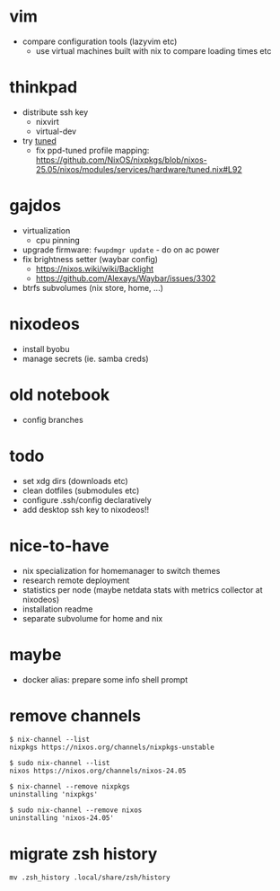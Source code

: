 # vim
- compare configuration tools (lazyvim etc)
    - use virtual machines built with nix to compare loading times etc

# thinkpad
- distribute ssh key
    - nixvirt
    - virtual-dev
- try [tuned](https://github.com/NixOS/nixpkgs/blob/nixos-25.05/pkgs/by-name/tu/tuned/package.nix#L146)
    - fix ppd-tuned profile mapping: https://github.com/NixOS/nixpkgs/blob/nixos-25.05/nixos/modules/services/hardware/tuned.nix#L92

# gajdos
- virtualization
    - cpu pinning
- upgrade firmware: `fwupdmgr update` - do on ac power
- fix brightness setter (waybar config)
    - https://nixos.wiki/wiki/Backlight
    - https://github.com/Alexays/Waybar/issues/3302
- btrfs subvolumes (nix store, home, ...)

# nixodeos
- install byobu
- manage secrets (ie. samba creds)

# old notebook
- config branches



# todo
- set xdg dirs (downloads etc)
- clean dotfiles (submodules etc)
- configure .ssh/config declaratively
- add desktop ssh key to nixodeos!!

# nice-to-have
- nix specialization for homemanager to switch themes
- research remote deployment
- statistics per node (maybe netdata stats with metrics collector at nixodeos)
- installation readme
- separate subvolume for home and nix

# maybe
- docker alias: prepare some info shell prompt


# remove channels
```
$ nix-channel --list
nixpkgs https://nixos.org/channels/nixpkgs-unstable

$ sudo nix-channel --list
nixos https://nixos.org/channels/nixos-24.05
```

```
$ nix-channel --remove nixpkgs
uninstalling 'nixpkgs'

$ sudo nix-channel --remove nixos
uninstalling 'nixos-24.05'
```

# migrate zsh history
```
mv .zsh_history .local/share/zsh/history
```
